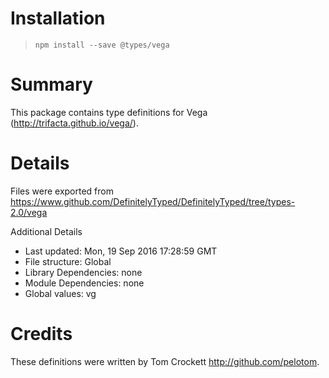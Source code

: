 # Installation
> `npm install --save @types/vega`

# Summary
This package contains type definitions for Vega (http://trifacta.github.io/vega/).

# Details
Files were exported from https://www.github.com/DefinitelyTyped/DefinitelyTyped/tree/types-2.0/vega

Additional Details
 * Last updated: Mon, 19 Sep 2016 17:28:59 GMT
 * File structure: Global
 * Library Dependencies: none
 * Module Dependencies: none
 * Global values: vg

# Credits
These definitions were written by Tom Crockett <http://github.com/pelotom>.
